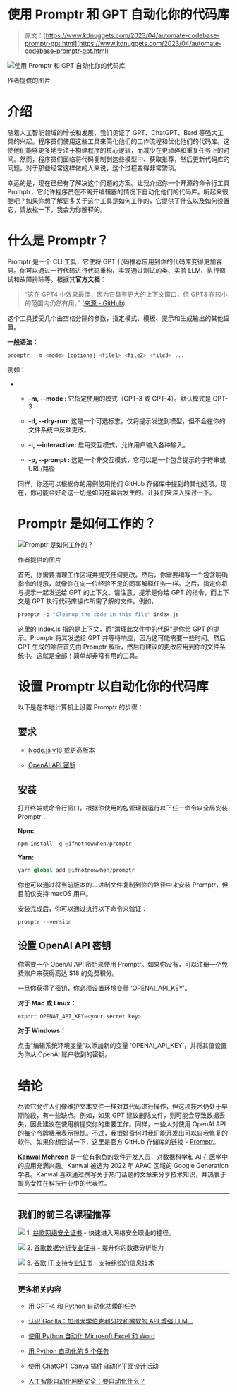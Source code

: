 # 使用 Promptr 和 GPT 自动化你的代码库

> 原文：[https://www.kdnuggets.com/2023/04/automate-codebase-promptr-gpt.html](https://www.kdnuggets.com/2023/04/automate-codebase-promptr-gpt.html)

![使用 Promptr 和 GPT 自动化你的代码库](../Images/dcc002dcec50af0612d32ae18fa3b898.png)

作者提供的图片

# 介绍

随着人工智能领域的增长和发展，我们见证了 GPT、ChatGPT、Bard 等强大工具的兴起。程序员们使用这些工具来简化他们的工作流程和优化他们的代码库。这使他们能够更多地专注于构建程序的核心逻辑，而减少在更琐碎和重复任务上的时间。然而，程序员们面临将代码复制到这些模型中、获取推荐，然后更新代码库的问题。对于那些经常这样做的人来说，这个过程变得非常繁琐。

幸运的是，现在已经有了解决这个问题的方案。让我介绍你一个开源的命令行工具 Promptr，它允许程序员在不离开编辑器的情况下自动化他们的代码库。听起来很酷吧？如果你想了解更多关于这个工具是如何工作的，它提供了什么以及如何设置它，请放松一下，我会为你解释的。

# 什么是 Promptr？

Promptr 是一个 CLI 工具，它使将 GPT 代码推荐应用到你的代码库变得更加容易。你可以通过一行代码进行代码重构、实现通过测试的类、实验 LLM、执行调试和故障排除等。根据其**官方文档**：

> “这在 GPT4 中效果最佳，因为它具有更大的上下文窗口，但 GPT3 在较小的范围内仍然有用。” ([来源 - GitHub](https://github.com/ferrislucas/promptr))

这个工具接受几个由空格分隔的参数，指定模式、模板、提示和生成输出的其他设置。

**一般语法：**

```py
promptr  -m <mode> [options] <file1> <file2> <file3> ...
```

例如：

+   +   **-m, --mode <mode>:** 它指定使用的模式（GPT-3 或 GPT-4）。默认模式是 GPT-3

    +   **-d, --dry-run:** 这是一个可选标志，仅将提示发送到模型，但不会在你的文件系统中反映更改。

    +   **-i, --interactive:** 启用交互模式，允许用户输入各种输入。

    +   **-p, --prompt <prompt>:** 这是一个非交互模式，它可以是一个包含提示的字符串或 URL/路径

    同样，你还可以根据你的用例使用他们 GitHub 存储库中提到的其他选项。现在，你可能会好奇这一切是如何在幕后发生的。让我们来深入探讨一下。

    # Promptr 是如何工作的？

    ![Promptr 是如何工作的？](../Images/736c5e5e3469ed76a2c2a755d558aa4d.png)

    作者提供的图片

    首先，你需要清理工作区域并提交任何更改。然后，你需要编写一个包含明确指令的提示，就像你在向一位经验不足的同事解释任务一样。之后，指定你将与提示一起发送给 GPT 的上下文。请注意，提示是你给 GPT 的指令，而上下文是 GPT 执行代码库操作所需了解的文件。例如，

    ```py
    promptr -p "Cleanup the code in this file" index.js
    ```

    这里的 index.js 指的是上下文，而“清理此文件中的代码”是你给 GPT 的提示。Promptr 将其发送给 GPT 并等待响应，因为这可能需要一些时间。然后 GPT 生成的响应首先由 Promptr 解析，然后将建议的更改应用到你的文件系统中。这就是全部！简单却非常有用的工具。

    # 设置 Promptr 以自动化你的代码库

    以下是在本地计算机上设置 Promptr 的步骤：

    ## 要求

    +   [Node.js v18 或更高版本](https://nodejs.org/en/download)

    +   [OpenAI API 密钥](https://platform.openai.com/account/api-keys)

    ## 安装

    打开终端或命令行窗口。根据你使用的包管理器运行以下任一命令以全局安装 Promptr：

    **Npm:**

    ```py
    npm install -g @ifnotnowwhen/promptr
    ```

    **Yarn:**

    ```py
    yarn global add @ifnotnowwhen/promptr
    ```

    你也可以通过将当前版本的二进制文件复制到你的路径中来安装 Promptr，但目前仅支持 macOS 用户。

    安装完成后，你可以通过执行以下命令来验证：

    ```py
    promptr --version
    ```

    ## 设置 OpenAI API 密钥

    你需要一个 OpenAI API 密钥来使用 Promptr。如果你没有，可以注册一个免费账户来获得高达 $18 的免费积分。

    一旦你获得了密钥，你必须设置环境变量 ‘OPENAI_API_KEY’。

    **对于 Mac 或 Linux：**

    ```py
    export OPENAI_API_KEY=<your secret key>
    ```

    **对于 Windows：**

    点击“编辑系统环境变量”以添加新的变量 ‘OPENAI_API_KEY’，并将其值设置为你从 OpenAI 账户收到的密钥。

    # 结论

    尽管它允许人们像维护文本文件一样对其代码进行操作，但这项技术仍处于早期阶段，有一些缺点。例如，如果 GPT 建议删除文件，则可能会导致数据丢失，因此建议在使用前提交你的重要工作。同样，一些人对使用 OpenAI API 的每个令牌费用表示担忧。不过，我很好奇何时我们能开发出可以自我修复的软件。如果你想尝试一下，这里是官方 GitHub 存储库的链接 - [Promptr](https://github.com/ferrislucas/promptr)。

    **[Kanwal Mehreen](https://www.linkedin.com/in/kanwal-mehreen1)** 是一位有抱负的软件开发人员，对数据科学和 AI 在医学中的应用充满兴趣。Kanwal 被选为 2022 年 APAC 区域的 Google Generation 学者。Kanwal 喜欢通过撰写关于热门话题的文章来分享技术知识，并热衷于提高女性在科技行业中的代表性。

    * * *

    ## 我们的前三名课程推荐

    ![](../Images/0244c01ba9267c002ef39d4907e0b8fb.png) 1\. [谷歌网络安全证书](https://www.kdnuggets.com/google-cybersecurity) - 快速进入网络安全职业的捷径。

    ![](../Images/e225c49c3c91745821c8c0368bf04711.png) 2\. [谷歌数据分析专业证书](https://www.kdnuggets.com/google-data-analytics) - 提升你的数据分析能力

    ![](../Images/0244c01ba9267c002ef39d4907e0b8fb.png) 3\. [谷歌 IT 支持专业证书](https://www.kdnuggets.com/google-itsupport) - 支持组织的信息技术

    * * *

    ### 更多相关内容

    +   [用 GPT-4 和 Python 自动化枯燥的任务](https://www.kdnuggets.com/2023/03/automate-boring-stuff-chatgpt-python.html)

    +   [认识 Gorilla：加州大学伯克利分校和微软的 API 增强 LLM…](https://www.kdnuggets.com/2023/06/meet-gorilla-uc-berkeley-microsoft-apiaugmented-llm-outperforms-gpt4-chatgpt-claude.html)

    +   [使用 Python 自动化 Microsoft Excel 和 Word](https://www.kdnuggets.com/2021/08/automate-microsoft-excel-word-python.html)

    +   [用 Python 自动化的 5 个任务](https://www.kdnuggets.com/2021/06/5-tasks-automate-python.html)

    +   [使用 ChatGPT Canva 插件自动化平面设计活动](https://www.kdnuggets.com/automate-graphic-design-activity-with-chatgpt-canva-plugin)

    +   [人工智能自动化网络安全：要自动化什么？](https://www.kdnuggets.com/ai-automated-cybersecurity-what-to-automate)
